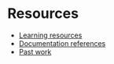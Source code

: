 # Resources

- [Learning resources](learning-resources.md)
- [Documentation references](doc-references______.md)
- [Past work](past-work.md)
